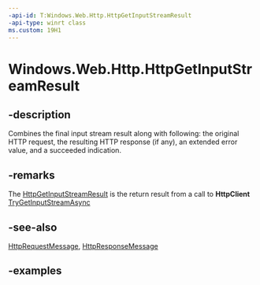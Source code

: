 ```yaml
---
-api-id: T:Windows.Web.Http.HttpGetInputStreamResult
-api-type: winrt class
ms.custom: 19H1
---
```


<!-- Class syntax.
public class HttpGetInputStreamResult : IClosable, IStringable
-->

# Windows.Web.Http.HttpGetInputStreamResult

## -description
Combines the final input stream result along with following: the original HTTP request, the resulting HTTP response (if any), an extended error value, and a succeeded indication.

## -remarks
The [HttpGetInputStreamResult](httpgetinputstreamresult.md) is the return result from a call to **HttpClient** [TryGetInputStreamAsync](httpclient_trygetinputstreamasync_434735070.md)

## -see-also
[HttpRequestMessage](httprequestmessage.md), [HttpResponseMessage](httpresponsemessage.md)

## -examples

